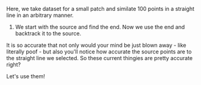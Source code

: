 Here, we take dataset for a small patch and similate 100 points in a straight line in an arbitrary manner.  

1. We start with the source and find the end.
Now we use the end and backtrack it to the source.

It is so accurate that not only would your mind be just blown away - like literally poof - but also you'll notice how accurate the source points are to the straight line we selected. So these current thingies are pretty accurate right?

Let's use them!
